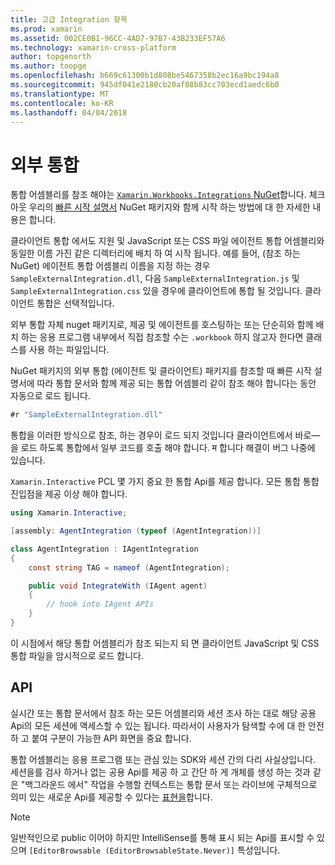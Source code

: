 ```yaml
---
title: 고급 Integration 항목
ms.prod: xamarin
ms.assetid: 002CE0B1-96CC-4AD7-97B7-43B233EF57A6
ms.technology: xamarin-cross-platform
author: topgenorth
ms.author: toopge
ms.openlocfilehash: b669c61300b1d808be5467358b2ec16a9bc194a8
ms.sourcegitcommit: 945df041e2180cb20af08b83cc703ecd1aedc6b0
ms.translationtype: MT
ms.contentlocale: ko-KR
ms.lasthandoff: 04/04/2018
---
```

# <a name="external-integrations"></a>외부 통합

통합 어셈블리를 참조 해야는 [ `Xamarin.Workbooks.Integrations` NuGet][nuget]합니다. 체크 아웃 우리의 [빠른 시작 설명서](~/tools/workbooks/sdk/index.md) NuGet 패키지와 함께 시작 하는 방법에 대 한 자세한 내용은 합니다.

클라이언트 통합 에서도 지원 및 JavaScript 또는 CSS 파일 에이전트 통합 어셈블리와 동일한 이름 가진 같은 디렉터리에 배치 하 여 시작 됩니다. 예를 들어, (참조 하는 NuGet) 에이전트 통합 어셈블리 이름을 지정 하는 경우 `SampleExternalIntegration.dll`, 다음 `SampleExternalIntegration.js` 및 `SampleExternalIntegration.css` 있을 경우에 클라이언트에 통합 될 것입니다. 클라이언트 통합은 선택적입니다.

외부 통합 자체 nuget 패키지로, 제공 및 에이전트를 호스팅하는 또는 단순히와 함께 배치 하는 응용 프로그램 내부에서 직접 참조할 수는 `.workbook` 하지 않고자 한다면 클래스를 사용 하는 파일입니다.

NuGet 패키지의 외부 통합 (에이전트 및 클라이언트) 패키지를 참조할 때 빠른 시작 설명서에 따라 통합 문서와 함께 제공 되는 통합 어셈블리 같이 참조 해야 합니다는 동안 자동으로 로드 됩니다.

```csharp
#r "SampleExternalIntegration.dll"
```

통합을 이러한 방식으로 참조, 하는 경우이 로드 되지 것입니다 클라이언트에서 바로&mdash;을 로드 하도록 통합에서 일부 코드를 호출 해야 합니다. म 합니다 해결이 버그 나중에 있습니다.

`Xamarin.Interactive` PCL 몇 가지 중요 한 통합 Api를 제공 합니다. 모든 통합 통합 진입점을 제공 이상 해야 합니다.

```csharp
using Xamarin.Interactive;

[assembly: AgentIntegration (typeof (AgentIntegration))]

class AgentIntegration : IAgentIntegration
{
    const string TAG = nameof (AgentIntegration);

    public void IntegrateWith (IAgent agent)
    {
        // hook into IAgent APIs
    }
}
```

이 시점에서 해당 통합 어셈블리가 참조 되는지 되 면 클라이언트 JavaScript 및 CSS 통합 파일을 암시적으로 로드 합니다.

## <a name="apis"></a>API

실시간 또는 통합 문서에서 참조 하는 모든 어셈블리와 세션 조사 하는 대로 해당 공용 Api의 모든 세션에 액세스할 수 있는 됩니다. 따라서이 사용자가 탐색할 수에 대 한 안전 하 고 붙여 구분이 가능한 API 화면을 중요 합니다.

통합 어셈블리는 응용 프로그램 또는 관심 있는 SDK와 세션 간의 다리 사실상입니다. 세션을를 검사 하거나 없는 공용 Api를 제공 하 고 간단 하 게 개체를 생성 하는 것과 같은 "백그라운드 에서" 작업을 수행할 컨텍스트는 통합 문서 또는 라이브에 구체적으로 의미 있는 새로운 Api를 제공할 수 있다는 [표현을](~/tools/workbooks/sdk/representations.md)합니다.

> [!NOTE]
> 일반적인으로 public 이어야 하지만 IntelliSense를 통해 표시 되는 Api를 표시할 수 있으며 `[EditorBrowsable (EditorBrowsableState.Never)]` 특성입니다.

[nuget]: https://nuget.org/packages/Xamarin.Workbooks.Integration
